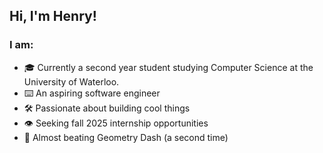 ## Hi, I'm Henry!

### I am:
- 🎓 Currently a second year student studying Computer Science at the University of Waterloo.
- ⌨️ An aspiring software engineer 
- 🛠️ Passionate about building cool things
- 👁️ Seeking fall 2025 internship opportunities
- 🥶 Almost beating Geometry Dash (a second time)

<!--
**Henry-The-Yang-101/Henry-The-Yang-101** is a ✨ _special_ ✨ repository because its `README.md` (this file) appears on your GitHub profile.

Here are some ideas to get you started:

- 🔭 I’m currently working on ...
- 🌱 I’m currently learning ...
- 👯 I’m looking to collaborate on ...
- 🤔 I’m looking for help with ...
- 💬 Ask me about ...
- 📫 How to reach me: ...
- 😄 Pronouns: ...
- ⚡ Fun fact: ...
-->
